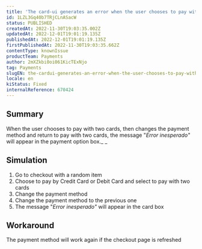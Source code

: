 ```yaml
---
title: 'The card-ui generates an error when the user chooses to pay with two cards, changes the payment method and returns to the payment with two cards'
id: 1LZL3Gq40b7TRjCLnASacW
status: PUBLISHED
createdAt: 2022-11-30T19:03:35.002Z
updatedAt: 2022-12-01T19:01:19.135Z
publishedAt: 2022-12-01T19:01:19.135Z
firstPublishedAt: 2022-11-30T19:03:35.662Z
contentType: knownIssue
productTeam: Payments
author: 2mXZkbi0oi061KicTExNjo
tag: Payments
slugEN: the-cardui-generates-an-error-when-the-user-chooses-to-pay-with-two-cards-changes-the-payment-method-and-returns-to-the-payment-with-two-cards
locale: en
kiStatus: Fixed
internalReference: 670424
---
```


## Summary


When the user chooses to pay with two cards, then changes the payment method and return to pay with two cards, the message "_Error inesperado"_ will appear in the payment option box._ _


##

## Simulation



1. Go to checkout with a random item
2. Choose to pay by Credit Card or Debit Card and select to pay with two cards
3. Change the payment method
4. Change the payment method to the previous one
5. The message "_Error inesperado"_ will appear in the card box


##

## Workaround


The payment method will work again if the checkout page is refreshed

